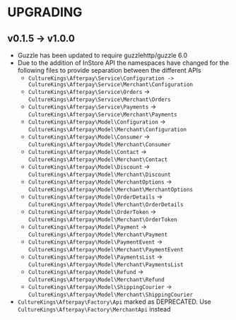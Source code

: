 # UPGRADING

## v0.1.5 -> v1.0.0

* Guzzle has been updated to require guzzlehttp/guzzle 6.0
* Due to the addition of InStore API the namespaces have changed for the following files to provide separation between the different APIs
    * ```CultureKings\Afterpay\Service\Configuration -> CultureKings\Afterpay\Service\Merchant\Configuration```
    * `CultureKings\Afterpay\Service\Orders` -> `CultureKings\Afterpay\Service\Merchant\Orders`
    * `CultureKings\Afterpay\Service\Payments` -> `CultureKings\Afterpay\Service\Merchant\Payments`
    * `CultureKings\Afterpay\Model\Configuration` -> `CultureKings\Afterpay\Model\Merchant\Configuration`
    * `CultureKings\Afterpay\Model\Consumer` -> `CultureKings\Afterpay\Model\Merchant\Consumer`
    * `CultureKings\Afterpay\Model\Contact` -> `CultureKings\Afterpay\Model\Merchant\Contact`
    * `CultureKings\Afterpay\Model\Discount` -> `CultureKings\Afterpay\Model\Merchant\Discount`
    * `CultureKings\Afterpay\Model\MerchantOptions` -> `CultureKings\Afterpay\Model\Merchant\MerchantOptions`
    * `CultureKings\Afterpay\Model\OrderDetails` -> `CultureKings\Afterpay\Model\Merchant\OrderDetails`
    * `CultureKings\Afterpay\Model\OrderToken` -> `CultureKings\Afterpay\Model\Merchant\OrderToken`
    * `CultureKings\Afterpay\Model\Payment` -> `CultureKings\Afterpay\Model\Merchant\Payment`
    * `CultureKings\Afterpay\Model\PaymentEvent` -> `CultureKings\Afterpay\Model\Merchant\PaymentEvent`
    * `CultureKings\Afterpay\Model\PaymentsList` -> `CultureKings\Afterpay\Model\Merchant\PaymentsList`
    * `CultureKings\Afterpay\Model\Refund` -> `CultureKings\Afterpay\Model\Merchant\Refund`
    * `CultureKings\Afterpay\Model\ShippingCourier` -> `CultureKings\Afterpay\Model\Merchant\ShippingCourier`
* `CultureKings\Afterpay\Factory\Api` marked as DEPRECATED. Use `CultureKings\Afterpay\Factory\MerchantApi` instead

